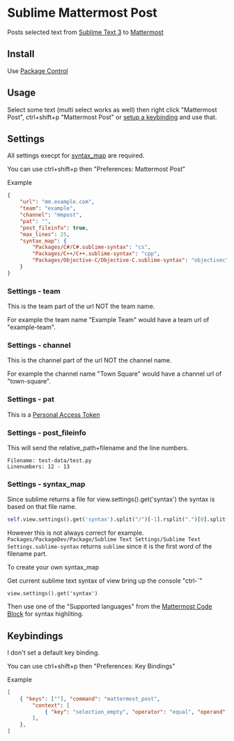 # Sublime Mattermost Post
Posts selected text from [Sublime Text 3](https://www.sublimetext.com/) to [Mattermost](https://mattermost.com/)


## Install
Use [Package Control](https://packagecontrol.io/)


## Usage
Select some text (multi select works as well) then right click "Mattermost Post", ctrl+shift+p "Mattermost Post" or
[setup a keybinding](#keybindings) and use that.


## Settings
All settings execpt for [syntax_map](#settings-syntax_map) are required.

You can use ctrl+shift+p then "Preferences: Mattermost Post"

Example
```json
{
    "url": "mm.example.com",
    "team": "example",
    "channel": "mmpost",
    "pat": "",
    "post_fileinfo": true,
    "max_lines": 25,
    "syntax_map": {
        "Packages/C#/C#.sublime-syntax": "cs",
        "Packages/C++/C++.sublime-syntax": "cpp",
        "Packages/Objective-C/Objective-C.sublime-syntax": "objectivec",
    }
}
```

### Settings - team
This is the team part of the url NOT the team name.

For example the team name "Example Team" would have a team url of "example-team".

### Settings - channel
This is the channel part of the url NOT the channel name.

For example the channel name "Town Square" would have a channel url of "town-square".

### Settings - pat
This is a [Personal Access Token](https://docs.mattermost.com/developer/personal-access-tokens.html)

### Settings - post_fileinfo
This will send the relative_path+filename and the line numbers.
```
Filename: test-data/test.py
Linenumbers: 12 - 13
```

### Settings - syntax_map
Since sublime returns a file for view.settings().get('syntax') the syntax is based on that file name.
```python
self.view.settings().get('syntax').split("/")[-1].rsplit(".")[0].split(" ")[0].lower()
```
However this is not always correct for example.
`Packages/PackageDev/Package/Sublime Text Settings/Sublime Text Settings.sublime-syntax` returns `sublime` since it is
the first word of the filename part.

To create your own syntax_map

Get current sublime text syntax of view bring up the console "ctrl-\`"
```
view.settings().get('syntax')
```
Then use one of the "Supported languages" from the
[Mattermost Code Block](https://docs.mattermost.com/help/messaging/formatting-text.html#code-block)
for syntax highliting.


## Keybindings
I don't set a default key binding.

You can use ctrl+shift+p then "Preferences: Key Bindings"

Example
```json
[
    { "keys": [""], "command": "mattermost_post",
        "context": [
            { "key": "selection_empty", "operator": "equal", "operand": false }
        ],
    },
]
```
